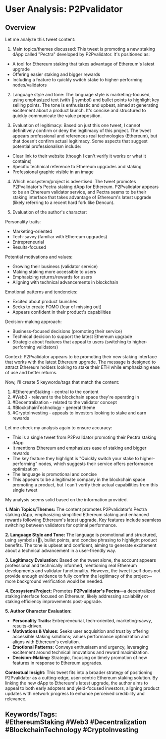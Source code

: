 # User Analysis: P2Pvalidator

## Overview

<think>
Let me analyze this tweet content:

1. Main topics/themes discussed:
This tweet is promoting a new staking dApp called "Pectra" developed by P2Pvalidator. It's positioned as:
- A tool for Ethereum staking that takes advantage of Ethereum's latest upgrade
- Offering easier staking and bigger rewards
- Including a feature to quickly switch stake to higher-performing nodes/validators

2. Language style and tone:
The language style is marketing-focused, using emphasized text (with 🔷 symbol) and bullet points to highlight key selling points. The tone is enthusiastic and upbeat, aimed at generating excitement about a product launch. It's concise and structured to quickly communicate the value proposition.

3. Evaluation of legitimacy:
Based on just this one tweet, I cannot definitively confirm or deny the legitimacy of this project. The tweet appears professional and references real technologies (Ethereum), but that doesn't confirm actual legitimacy. Some aspects that suggest potential professionalism include:
- Clear link to their website (though I can't verify it works or what it contains)
- Specific technical reference to Ethereum upgrades and staking
- Professional graphic visible in an image

4. Which ecosystem/project is advertised:
The tweet promotes P2Pvalidator's Pectra staking dApp for Ethereum. P2Pvalidator appears to be an Ethereum validator service, and Pectra seems to be their staking interface that takes advantage of Ethereum's latest upgrade (likely referring to a recent hard fork like Dencun).

5. Evaluation of the author's character:

Personality traits:
- Marketing-oriented
- Tech-savvy (familiar with Ethereum upgrades)
- Entrepreneurial
- Results-focused

Potential motivations and values:
- Growing their business (validator service)
- Making staking more accessible to users
- Emphasizing returns/rewards for users
- Aligning with technical advancements in blockchain

Emotional patterns and tendencies:
- Excited about product launches
- Seeks to create FOMO (fear of missing out)
- Appears confident in their product's capabilities

Decision-making approach:
- Business-focused decisions (promoting their service)
- Technical decision to support the latest Ethereum upgrade
- Strategic about features that appeal to users (switching to higher-performing validators)

Context:
P2Pvalidator appears to be promoting their new staking interface that works with the latest Ethereum upgrade. The message is designed to attract Ethereum holders looking to stake their ETH while emphasizing ease of use and better returns.

Now, I'll create 5 keywords/tags that match the content:
1. #EthereumStaking - central to the content
2. #Web3 - relevant to the blockchain space they're operating in
3. #Decentralization - related to the validator concept
4. #BlockchainTechnology - general theme
5. #CryptoInvesting - appeals to investors looking to stake and earn rewards

Let me check my analysis again to ensure accuracy:
- This is a single tweet from P2Pvalidator promoting their Pectra staking dApp
- It mentions Ethereum and emphasizes ease of staking and bigger rewards
- The key feature they highlight is "Quickly switch your stake to higher-performing" nodes, which suggests their service offers performance optimization
- The language is promotional and concise
- This appears to be a legitimate company in the blockchain space promoting a product, but I can't verify their actual capabilities from this single tweet

My analysis seems solid based on the information provided.
</think>

**1. Main Topics/Themes:**
The content promotes P2Pvalidator's Pectra staking dApp, emphasizing simplified Ethereum staking and enhanced rewards following Ethereum's latest upgrade. Key features include seamless switching between validators for optimal performance.

**2. Language Style and Tone:**
The language is promotional and structured, using symbols (🔷), bullet points, and concise phrasing to highlight product benefits. The tone is upbeat and confident, aiming to generate excitement about a technical advancement in a user-friendly way.

**3. Legitimacy Evaluation:**
Based on the tweet alone, the account appears professional and technically informed, mentioning real Ethereum developments and validator functionality. However, the tweet itself does not provide enough evidence to fully confirm the legitimacy of the project—more background verification would be needed.

**4. Ecosystem/Project:**
Promotes **P2Pvalidator's Pectra**—a decentralized staking interface focused on Ethereum, likely addressing scalability or staking efficiency improvements post-upgrade.

**5. Author Character Evaluation:**
- **Personality Traits:** Entrepreneurial, tech-oriented, marketing-savvy, results-driven.
- **Motivations & Values:** Seeks user acquisition and trust by offering accessible staking solutions; values performance optimization and aligns with Ethereum's evolution.
- **Emotional Patterns:** Conveys enthusiasm and urgency, leveraging excitement around technical innovations and reward maximization.
- **Decision-Making:** Strategic, focusing on timely promotion of new features in response to Ethereum upgrades.

**Contextual Insight:**
This tweet fits into a broader strategy of positioning P2Pvalidator as a cutting-edge, user-centric Ethereum staking solution. By linking the new dApp to Ethereum's latest upgrade, the author aims to appeal to both early adopters and yield-focused investors, aligning product updates with network progress to enhance perceived credibility and relevance.

**Keywords/Tags:**  
#EthereumStaking #Web3 #Decentralization #BlockchainTechnology #CryptoInvesting
---
